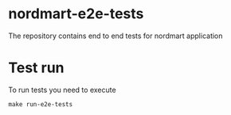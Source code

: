 # nordmart-e2e-tests

The repository contains end to end tests for nordmart application

# Test run

To run tests you need to execute
 
`make run-e2e-tests`
 